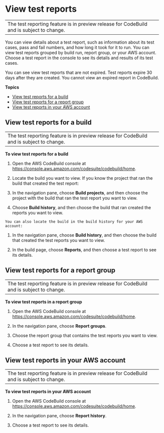 # View test reports<a name="test-view-reports"></a>


|  | 
| --- |
| The test reporting feature is in preview release for CodeBuild and is subject to change\. | 

 You can view details about a test report, such as information about its test cases, pass and fail numbers, and how long it took for it to run\. You can view test reports grouped by build run, report group, or your AWS account\. Choose a test report in the console to see its details and results of its test cases\. 

 You can see view test reports that are not expired\. Test reports expire 30 days after they are created\. You cannot view an expired report in CodeBuild\. 

**Topics**
+ [View test reports for a build](#test-view-project-reports)
+ [View test reports for a report group](#test-view-report-group-reports)
+ [View test reports in your AWS account](#test-view-account-reports)

## View test reports for a build<a name="test-view-project-reports"></a>


|  | 
| --- |
| The test reporting feature is in preview release for CodeBuild and is subject to change\. | 

**To view test reports for a build**

1. Open the AWS CodeBuild console at [https://console\.aws\.amazon\.com/codesuite/codebuild/home](https://console.aws.amazon.com/codesuite/codebuild/home)\.

1.  Locate the build you want to view\. If you know the project that ran the build that created the test report: 

   1.  In the navigation pane, choose **Build projects**, and then choose the project with the build that ran the test report you want to view\. 

   1.  Choose **Build history**, and then choose the build that ran created the reports you want to view\. 

    You can also locate the build in the build history for your AWS account: 

   1.  In the navigation pane, choose **Build history**, and then choose the build that created the test reports you want to view\. 

1. In the build page, choose **Reports**, and then choose a test report to see its details\.

## View test reports for a report group<a name="test-view-report-group-reports"></a>


|  | 
| --- |
| The test reporting feature is in preview release for CodeBuild and is subject to change\. | 

**To view test reports in a report group**

1. Open the AWS CodeBuild console at [https://console\.aws\.amazon\.com/codesuite/codebuild/home](https://console.aws.amazon.com/codesuite/codebuild/home)\.

1.  In the navigation pane, choose **Report groups**\.

1. Choose the report group that contains the test reports you want to view\. 

1.  Choose a test report to see its details\. 

## View test reports in your AWS account<a name="test-view-account-reports"></a>


|  | 
| --- |
| The test reporting feature is in preview release for CodeBuild and is subject to change\. | 

**To view test reports in your AWS account**

1. Open the AWS CodeBuild console at [https://console\.aws\.amazon\.com/codesuite/codebuild/home](https://console.aws.amazon.com/codesuite/codebuild/home)\.

1.  In the navigation pane, choose **Report history**\. 

1.  Choose a test report to see its details\. 